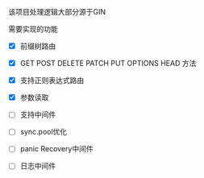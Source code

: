 该项目处理逻辑大部分源于GIN


需要实现的功能
- [x] 前缀树路由
- [x] GET POST DELETE PATCH PUT OPTIONS HEAD 方法
- [x] 支持正则表达式路由
- [x] 参数读取
- [ ] 支持中间件
- [ ] sync.pool优化
- [ ] panic Recovery中间件
- [ ] 日志中间件






